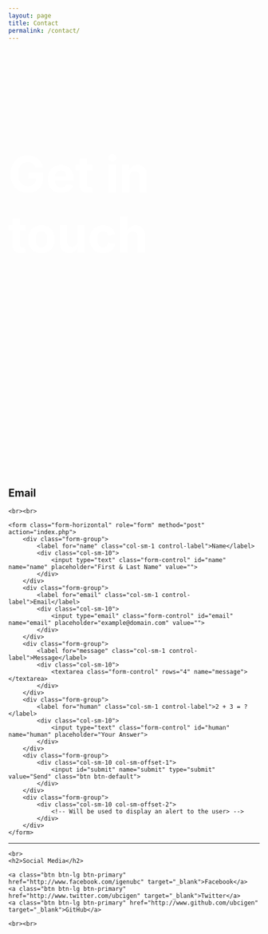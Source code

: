 ```yaml
---
layout: page
title: Contact
permalink: /contact/
---
```


<div class="container-fluid contactpicture" style="height:800px">
	<div class="container">
		<br><br><br>
		<h2 style="color:white;font-size:100px">Get in touch</h2>
	</div>
</div>

<br><br>

<div class="container">
	<h2>Email</h2>

	<br><br>

	<form class="form-horizontal" role="form" method="post" action="index.php">
	    <div class="form-group">
	        <label for="name" class="col-sm-1 control-label">Name</label>
	        <div class="col-sm-10">
	            <input type="text" class="form-control" id="name" name="name" placeholder="First & Last Name" value="">
	        </div>
	    </div>
	    <div class="form-group">
	        <label for="email" class="col-sm-1 control-label">Email</label>
	        <div class="col-sm-10">
	            <input type="email" class="form-control" id="email" name="email" placeholder="example@domain.com" value="">
	        </div>
	    </div>
	    <div class="form-group">
	        <label for="message" class="col-sm-1 control-label">Message</label>
	        <div class="col-sm-10">
	            <textarea class="form-control" rows="4" name="message"></textarea>
	        </div>
	    </div>
	    <div class="form-group">
	        <label for="human" class="col-sm-1 control-label">2 + 3 = ?</label>
	        <div class="col-sm-10">
	            <input type="text" class="form-control" id="human" name="human" placeholder="Your Answer">
	        </div>
	    </div>
	    <div class="form-group">
	        <div class="col-sm-10 col-sm-offset-1">
	            <input id="submit" name="submit" type="submit" value="Send" class="btn btn-default">
	        </div>
	    </div>
	    <div class="form-group">
	        <div class="col-sm-10 col-sm-offset-2">
	            <!-- Will be used to display an alert to the user> -->
	        </div>
	    </div>
	</form>

</div>

<hr>

<div class="container">

	<br>
	<h2>Social Media</h2>

	<a class="btn btn-lg btn-primary" href="http://www.facebook.com/igenubc" target="_blank">Facebook</a>
	<a class="btn btn-lg btn-primary" href="http://www.twitter.com/ubcigen" target="_blank">Twitter</a>
	<a class="btn btn-lg btn-primary" href="http://www.github.com/ubcigen" target="_blank">GitHub</a>

	<br><br>

</div>
